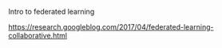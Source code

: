 Intro to federated learning

https://research.googleblog.com/2017/04/federated-learning-collaborative.html
